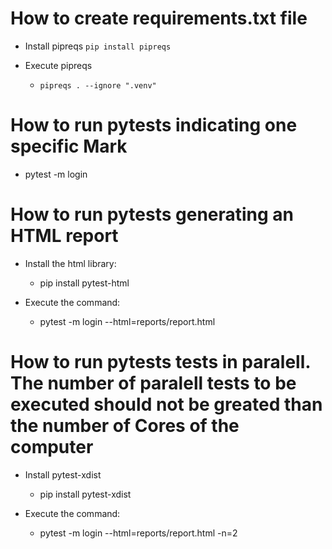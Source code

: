 # How to create requirements.txt file
- Install pipreqs
    `pip install pipreqs`

- Execute pipreqs
    - `pipreqs . --ignore ".venv"`

# How to run pytests indicating one specific Mark
- pytest -m login

# How to run pytests generating an HTML report
- Install the html library:
    - pip install pytest-html

- Execute the command:
    - pytest -m login --html=reports/report.html

# How to run pytests tests in paralell. The number of paralell tests to be executed should not be greated than the number of Cores of the computer
- Install pytest-xdist
    - pip install pytest-xdist

- Execute the command:
    - pytest -m login --html=reports/report.html -n=2